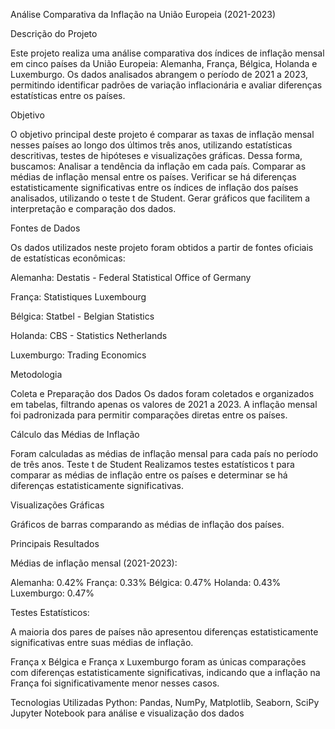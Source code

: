Análise Comparativa da Inflação na União Europeia (2021-2023)


Descrição do Projeto


Este projeto realiza uma análise comparativa dos índices de inflação mensal em cinco países da União Europeia: Alemanha, França, Bélgica, Holanda e Luxemburgo. Os dados analisados abrangem o período de 2021 a 2023, permitindo identificar padrões de variação inflacionária e avaliar diferenças estatísticas entre os países.


Objetivo

O objetivo principal deste projeto é comparar as taxas de inflação mensal nesses países ao longo dos últimos três anos, utilizando estatísticas descritivas, testes de hipóteses e visualizações gráficas. Dessa forma, buscamos:
Analisar a tendência da inflação em cada país.
Comparar as médias de inflação mensal entre os países. Verificar se há diferenças estatisticamente significativas entre os índices de inflação dos países analisados, utilizando o teste t de Student. Gerar gráficos que facilitem a interpretação e comparação dos dados.


Fontes de Dados

Os dados utilizados neste projeto foram obtidos a partir de fontes oficiais de estatísticas econômicas:

Alemanha: Destatis - Federal Statistical Office of Germany

França: Statistiques Luxembourg

Bélgica: Statbel - Belgian Statistics

Holanda: CBS - Statistics Netherlands

Luxemburgo: Trading Economics


Metodologia


Coleta e Preparação dos Dados
Os dados foram coletados e organizados em tabelas, filtrando apenas os valores de 2021 a 2023. A inflação mensal foi padronizada para permitir comparações diretas entre os países.

Cálculo das Médias de Inflação

Foram calculadas as médias de inflação mensal para cada país no período de três anos. Teste t de Student
Realizamos testes estatísticos t para comparar as médias de inflação entre os países e determinar se há diferenças estatisticamente significativas.

Visualizações Gráficas

Gráficos de barras comparando as médias de inflação dos países.

Principais Resultados

Médias de inflação mensal (2021-2023):

Alemanha: 0.42% França: 0.33% Bélgica: 0.47% Holanda: 0.43% Luxemburgo: 0.47%

Testes Estatísticos:

A maioria dos pares de países não apresentou diferenças estatisticamente significativas entre suas médias de inflação.

França x Bélgica e França x Luxemburgo foram as únicas comparações com diferenças estatisticamente significativas, indicando que a inflação na França foi significativamente menor nesses casos.

Tecnologias Utilizadas Python: Pandas, NumPy, Matplotlib, Seaborn, SciPy Jupyter Notebook para análise e visualização dos dados
